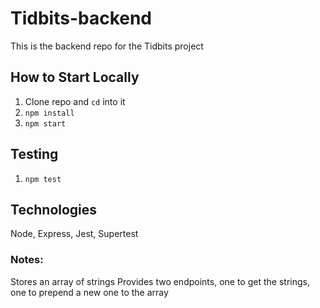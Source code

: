# Tidbits-backend

This is the backend repo for the Tidbits project

## How to Start Locally
1. Clone repo and `cd` into it
2. `npm install`
3. `npm start`

## Testing
1. `npm test`

## Technologies
Node, Express, Jest, Supertest

### Notes:
Stores an array of strings
Provides two endpoints, one to get the strings, one to prepend a new one to the array
